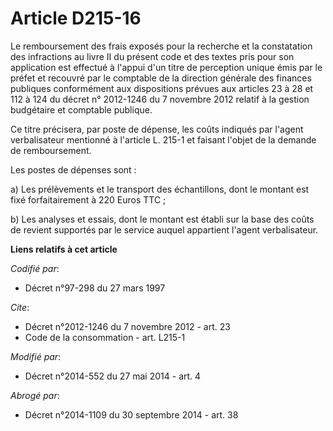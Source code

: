 # Article D215-16

Le remboursement des frais exposés pour la recherche et la constatation des infractions au livre II du présent code et des
textes pris pour son application est effectué à l'appui d'un titre de perception unique émis par le préfet et recouvré par le
comptable de la direction générale des finances publiques conformément aux dispositions prévues aux articles 23 à 28 et 112 à
124 du décret n° 2012-1246 du 7 novembre 2012 relatif à la gestion budgétaire et comptable publique. 

Ce titre précisera, par poste de dépense, les coûts indiqués par l'agent verbalisateur mentionné à l'article L. 215-1 et
faisant l'objet de la demande de remboursement. 

Les postes de dépenses sont : 

a) Les prélèvements et le transport des échantillons, dont le montant est fixé forfaitairement à 220 Euros TTC ; 

b) Les analyses et essais, dont le montant est établi sur la base des coûts de revient supportés par le service auquel
appartient l'agent verbalisateur.

**Liens relatifs à cet article**

_Codifié par_:

  - Décret n°97-298 du 27 mars 1997

_Cite_:

  - Décret n°2012-1246 du 7 novembre 2012 - art. 23
  - Code de la consommation - art. L215-1

_Modifié par_:

  - Décret n°2014-552 du 27 mai 2014 - art. 4

_Abrogé par_:

  - Décret n°2014-1109 du 30 septembre 2014 - art. 38
